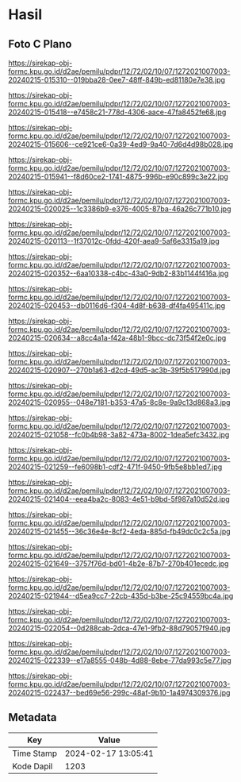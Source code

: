 # Hasil

## Foto C Plano

https://sirekap-obj-formc.kpu.go.id/d2ae/pemilu/pdpr/12/72/02/10/07/1272021007003-20240215-015310--019bba28-0ee7-48ff-849b-ed81180e7e38.jpg

https://sirekap-obj-formc.kpu.go.id/d2ae/pemilu/pdpr/12/72/02/10/07/1272021007003-20240215-015418--e7458c21-778d-4306-aace-47fa8452fe68.jpg

https://sirekap-obj-formc.kpu.go.id/d2ae/pemilu/pdpr/12/72/02/10/07/1272021007003-20240215-015606--ce921ce6-0a39-4ed9-9a40-7d6d4d98b028.jpg

https://sirekap-obj-formc.kpu.go.id/d2ae/pemilu/pdpr/12/72/02/10/07/1272021007003-20240215-015941--f8d60ce2-1741-4875-996b-e90c899c3e22.jpg

https://sirekap-obj-formc.kpu.go.id/d2ae/pemilu/pdpr/12/72/02/10/07/1272021007003-20240215-020025--1c3386b9-e376-4005-87ba-46a26c771b10.jpg

https://sirekap-obj-formc.kpu.go.id/d2ae/pemilu/pdpr/12/72/02/10/07/1272021007003-20240215-020113--1f37012c-0fdd-420f-aea9-5af6e3315a19.jpg

https://sirekap-obj-formc.kpu.go.id/d2ae/pemilu/pdpr/12/72/02/10/07/1272021007003-20240215-020352--6aa10338-c4bc-43a0-9db2-83b1144f416a.jpg

https://sirekap-obj-formc.kpu.go.id/d2ae/pemilu/pdpr/12/72/02/10/07/1272021007003-20240215-020453--db0116d6-f304-4d8f-b638-df4fa495411c.jpg

https://sirekap-obj-formc.kpu.go.id/d2ae/pemilu/pdpr/12/72/02/10/07/1272021007003-20240215-020634--a8cc4a1a-f42a-48b1-9bcc-dc73f54f2e0c.jpg

https://sirekap-obj-formc.kpu.go.id/d2ae/pemilu/pdpr/12/72/02/10/07/1272021007003-20240215-020907--270b1a63-d2cd-49d5-ac3b-39f5b517990d.jpg

https://sirekap-obj-formc.kpu.go.id/d2ae/pemilu/pdpr/12/72/02/10/07/1272021007003-20240215-020955--048e7181-b353-47a5-8c8e-9a9c13d868a3.jpg

https://sirekap-obj-formc.kpu.go.id/d2ae/pemilu/pdpr/12/72/02/10/07/1272021007003-20240215-021058--fc0b4b98-3a82-473a-8002-1dea5efc3432.jpg

https://sirekap-obj-formc.kpu.go.id/d2ae/pemilu/pdpr/12/72/02/10/07/1272021007003-20240215-021259--fe6098b1-cdf2-471f-9450-9fb5e8bb1ed7.jpg

https://sirekap-obj-formc.kpu.go.id/d2ae/pemilu/pdpr/12/72/02/10/07/1272021007003-20240215-021404--eea4ba2c-8083-4e51-b9bd-5f987a10d52d.jpg

https://sirekap-obj-formc.kpu.go.id/d2ae/pemilu/pdpr/12/72/02/10/07/1272021007003-20240215-021455--36c36e4e-8cf2-4eda-885d-fb49dc0c2c5a.jpg

https://sirekap-obj-formc.kpu.go.id/d2ae/pemilu/pdpr/12/72/02/10/07/1272021007003-20240215-021649--3757f76d-bd01-4b2e-87b7-270b401ecedc.jpg

https://sirekap-obj-formc.kpu.go.id/d2ae/pemilu/pdpr/12/72/02/10/07/1272021007003-20240215-021944--d5ea9cc7-22cb-435d-b3be-25c94559bc4a.jpg

https://sirekap-obj-formc.kpu.go.id/d2ae/pemilu/pdpr/12/72/02/10/07/1272021007003-20240215-022054--0d288cab-2dca-47e1-9fb2-88d79057f940.jpg

https://sirekap-obj-formc.kpu.go.id/d2ae/pemilu/pdpr/12/72/02/10/07/1272021007003-20240215-022339--e17a8555-048b-4d88-8ebe-77da993c5e77.jpg

https://sirekap-obj-formc.kpu.go.id/d2ae/pemilu/pdpr/12/72/02/10/07/1272021007003-20240215-022437--bed69e56-299c-48af-9b10-1a4974309376.jpg


## Metadata

| Key        | Value               |
| ---------- | ------------------- |
| Time Stamp | 2024-02-17 13:05:41 |
| Kode Dapil | 1203                |



